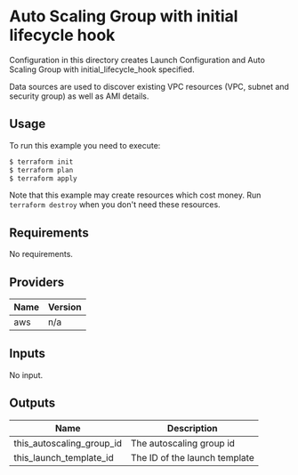 # Auto Scaling Group with initial lifecycle hook

Configuration in this directory creates Launch Configuration and Auto Scaling Group with initial_lifecycle_hook specified.

Data sources are used to discover existing VPC resources (VPC, subnet and security group) as well as AMI details.

## Usage

To run this example you need to execute:

```bash
$ terraform init
$ terraform plan
$ terraform apply
```

Note that this example may create resources which cost money. Run `terraform destroy` when you don't need these resources.

<!-- BEGINNING OF PRE-COMMIT-TERRAFORM DOCS HOOK -->
## Requirements

No requirements.

## Providers

| Name | Version |
|------|---------|
| aws | n/a |

## Inputs

No input.

## Outputs

| Name | Description |
|------|-------------|
| this\_autoscaling\_group\_id | The autoscaling group id |
| this\_launch\_template\_id | The ID of the launch template |

<!-- END OF PRE-COMMIT-TERRAFORM DOCS HOOK -->
